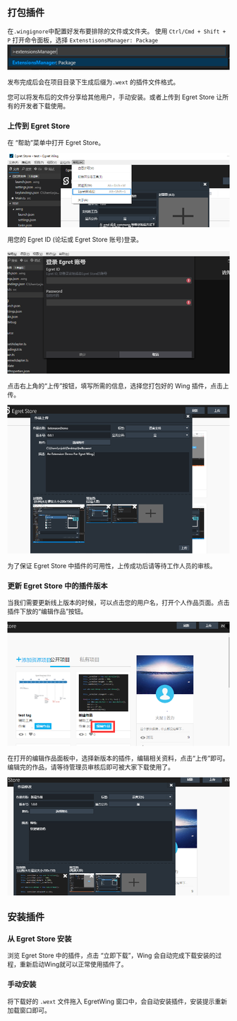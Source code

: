 ## 打包插件
在`.wingignore`中配置好发布要排除的文件或文件夹。 使用 `Ctrl/Cmd + Shift + P` 打开命令面板，选择 `ExtenstisonsManager: Package`
![package](56d966daf0934.png)

发布完成后会在项目目录下生成后缀为`.wext` 的插件文件格式。

您可以将发布后的文件分享给其他用户，手动安装。或者上传到 Egret Store 让所有的开发者下载使用。

### 上传到 Egret Store
在 “帮助”菜单中打开 Egret Store。

![open](56e129309a2f5.png)

用您的 Egret ID (论坛或 Egret Store 账号)登录。

![open](56e12946e48c2.png)

点击右上角的“上传”按钮，填写所需的信息，选择您打包好的 Wing 插件，点击上传。

![open](56f0b71d23ca3.png)

为了保证 Egret Store 中插件的可用性，上传成功后请等待工作人员的审核。

### 更新 Egret Store 中的插件版本

当我们需要更新线上版本的时候，可以点击您的用户名，打开个人作品页面。点击插件下放的“编辑作品”按钮。


![我的作品](56f0be7209959.png)

在打开的编辑作品面板中，选择新版本的插件，编辑相关资料，点击“上传”即可。编辑完的作品，请等待管理员审核后即可被大家下载使用了。

![编辑作品](56f0be7226efc.png)


## 安装插件


### 从 Egret Store 安装
浏览 Egret Store 中的插件，点击 “立即下载”，Wing 会自动完成下载安装的过程，重新启动Wing就可以正常使用插件了。

### 手动安装
将下载好的 `.wext` 文件拖入 EgretWing 窗口中，会自动安装插件，安装提示重新加载窗口即可。



